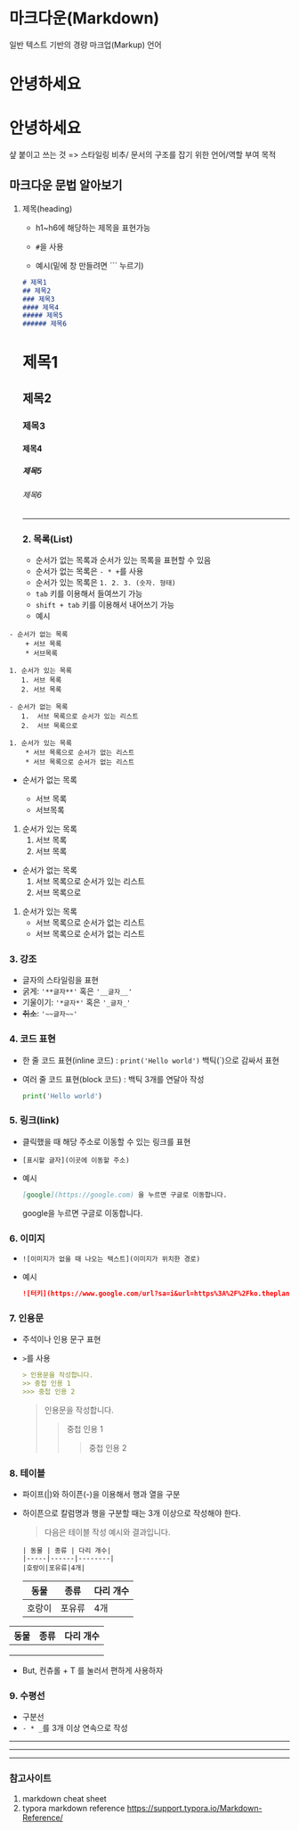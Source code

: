 # 마크다운(Markdown)

일반 텍스트 기반의 경량 마크업(Markup) 언어

<h1> 안녕하세요</h1>

# 안녕하세요

샾 붙이고 쓰는 것 => 스타일링 비추/ 문서의 구조를 잡기 위한 언어/역할 부여 목적



## 마크다운 문법 알아보기

1. 제목(heading)

   * h1~h6에 해당하는 제목을 표현가능

   * `#`을 사용
   * 예시(밑에 창 만들려면 ``` 누르기)

   ```markdown
   # 제목1
   ## 제목2
   ### 제목3
   #### 제목4
   ##### 제목5
   ###### 제목6
   ```

   # 제목1
   ## 제목2
   ### 제목3
   #### 제목4
   ##### 제목5
   ###### 제목6

   ---

   ### 2. 목록(List)

   + 순서가 없는 목록과 순서가 있는 목록을 표현할 수 있음

   - 순서가 없는 목록은 `- * +`를 사용
   - 순서가 있는 목록은 `1. 2. 3. (숫자. 형태)`
   - `tab` 키를 이용해서 들여쓰기 가능
   - `shift + tab` 키를 이용해서 내어쓰기 가능
   - 예시

```
- 순서가 없는 목록
	+ 서브 목록
	* 서브목록

1. 순서가 있는 목록
   1. 서브 목록
   2. 서브 목록
   
- 순서가 없는 목록
   1.  서브 목록으로 순서가 있는 리스트
   2.  서브 목록으로
   
1. 순서가 있는 목록
	* 서브 목록으로 순서가 없는 리스트
	* 서브 목록으로 순서가 없는 리스트
```

- 순서가 없는 목록
	+ 서브 목록
	
	* 서브목록

1. 순서가 있는 목록
   1. 서브 목록
   2. 서브 목록
   
- 순서가 없는 목록
   1.  서브 목록으로 순서가 있는 리스트
   2.  서브 목록으로
   
1. 순서가 있는 목록
	* 서브 목록으로 순서가 없는 리스트
	* 서브 목록으로 순서가 없는 리스트



### 3. 강조

* 글자의 스타일링을 표현
* 굵게: `'**글자**'` 혹은 `'__글자__'`
* 기울이기: `'*글자*'` 혹은 `'_글자_'`
* ~~취소~~: `'~~글자~~'`



### 4. 코드 표현

* 한 줄 코드 표현(inline 코드) : `print('Hello world')` 백틱(`)으로 감싸서 표현

* 여러 줄 코드 표현(block 코드) : 백틱 3개를 연달아 작성

  ```python
  print('Hello world')
  ```

  

### 5. 링크(link)

* 클릭했을 때 해당 주소로 이동할 수 있는 링크를 표현

* `[표시할 글자](이곳에 이동할 주소)`

* 예시

  ```markdown
  [google](https://google.com) 을 누르면 구글로 이동합니다.
  ```

  google을 누르면 구글로 이동합니다.



### 6. 이미지

* `![이미지가 없을 때 나오는 텍스트](이미지가 위치한 경로)`

* 예시

  ```markdown
  ![터키](https://www.google.com/url?sa=i&url=https%3A%2F%2Fko.theplanetsworld.com%2F2721-is-turkey-beautiful-see-it-to-believe-it-story-ko&psig=AOvVaw1afrBzOUKx8sR3HdSNA78m&ust=1642132169985000&source=images&cd=vfe&ved=0CAsQjRxqFwoTCICawKDprfUCFQAAAAAdAAAAABAD)
  ```



### 7. 인용문

* 주석이나 인용 문구 표현

* `>`를 사용

  ```markdown
  > 인용문을 작성합니다.
  >> 중첩 인용 1
  >>> 중첩 인용 2
  ```

  > 인용문을 작성합니다.
  > > 중첩 인용 1
  > >
  > > > 중첩 인용 2



### 8. 테이블

* 파이프(|)와 하이픈(-)을 이용해서 행과 열을 구분

* 하이픈으로 칼럼명과 행을 구분할 때는 3개 이상으로 작성해야 한다.

  > 다음은 테이블 작성 예시와 결과입니다.

  ```mark
  | 동물 | 종류 | 다리 개수|
  |-----|------|--------|
  |호랑이|포유류|4개|
  ```

  | 동물   | 종류   | 다리 개수 |
  | ------ | ------ | --------- |
  | 호랑이 | 포유류 | 4개       |

| 동물 | 종류 | 다리 개수 |
| :--- | ---- | --------- |
|      |      |           |
|      |      |           |
|      |      |           |

* But, 컨츄롤 + T 를 눌러서 편하게 사용하자



### 9. 수평선

* 구분선
* `- * _`를 3개 이상 연속으로 작성

---

***

___



### 참고사이트

1. markdown cheat sheet
2. typora markdown reference  https://support.typora.io/Markdown-Reference/